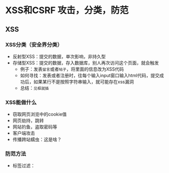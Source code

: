# XSS和CSRF 攻击，分类，防范

## XSS

### XSS分类（安全界分类）
- 反射型XSS：提交的数据，单次影响，非持久型
- 存储型XSS：提交的数据，存入数据库，别人再次访问这个页面，就会触发
    - 例子：发表`留言`或者`帖子`，将里面的信息改为XSS代码
    - 如何寻找：发表或者注册时，往每个输入input窗口输入html代码，提交成功后，如果某行不是按照字符串输入，就可能存在xss漏洞
    - 总结：`见框就插`

### XSS能做什么
- 窃取网页浏览中的cookie值
- 网页劫持，跳转
- 网站钓鱼，盗取密码等
- 客户端攻击
- 传播跨站蠕虫：这是啥？


### 防范方法
- 标签过滤：<script> <a> <img> 等
- 编码：<> 符号输入时转换编码
- 限制长度：一般XSS成功，需要较长字符串
- 不准输入<>，/，等特殊字符
- HttpOnly 防止劫取 Cookie: 严格来说，HttpOnly 并非阻止 XSS 攻击，而是能阻止 XSS 攻击后的 Cookie 劫持攻击
- 输入，输入，都检查


```
XSS：分为存储、反射、dom型。是一种代码注入，浏览器没有智商，你输入一个<script>标签或者<a>标签只要浏览器访问到了
    可以是贴吧留言甚至是url中的构造，浏览器上他无法辨别这是html标签还是单纯的文字语义，他都是当代码进行执行了。自己构造一段浏览器的恶意代码，那就是为所欲为，危害很大！

CSRF：更多如同楼上大神所说，他是过分信任用户的一种行为，一般执行起来非常严格。
      通俗的举个例子：访问：www.weibo.com/hehe/deletepage=30&userid=10284 好了hehe用户的id=30号的文章就被删除掉了，你没有插入任何恶意代码，你只是调用了网站本身的js代码接口，好了你就完成了一次未经授权的删帖操作
csrf：网站过分信任用户，放任来自所谓通过访问控制机制的代表合法用户的请求执行网站的某个特定功能。

作者：Laily
链接：https://www.zhihu.com/question/34445731/answer/86231165
来源：知乎
```


>XSS更偏向于方法论，CSRF更偏向于一种形式，只要是伪造用户发起的请求，都可成为CSRF攻击。

```
>那么下面我介绍一下最最简单的CSRF攻击（没有用到XSS的哦）：

>一个论坛，经过我的多次抓包分析（着重分析请求返回头，请求返回体）了解到这个论坛的删帖操作是触发 csdnblog.com/bbs/delete_article.php?id=“X" 那么，我只需要在论坛中发一帖，包含一链接：www.csdnblog.com/bbs/delete_article.php?id=“X" ，
>只要有用户点击了这个链接，那么ID为X的这一篇文章就被删掉了，而且是用户完全不知情的情况（敲黑板状：此处我可没有写XSS脚本哦，我纯粹是发一个url地址出来而已，既然删除操作可以伪造，那么只要我细细分析，其他操作（发帖，改名字，发私信，只要是这个论坛具有的功能）我都可以伪造咯！

>来自 https://segmentfault.com/a/1190000007059639
```

### 优秀的参考链接
https://owasp.org/www-community/xss-filter-evasion-cheatsheet#  
https://www.bilibili.com/video/av90570085?from=search&seid=227626074659211776  
https://zhuanlan.zhihu.com/p/26177815  
https://www.zhihu.com/question/34445731  



## CSRF

### 防范方法
- 验证码
- Referer Check
- token 验证

```
Get 请求不对数据进行修改
不让第三方网站访问到用户 Cookie
阻止第三方网站请求接口
```

### 优秀的参考链接
https://github.com/dwqs/blog/issues/68 浅说 XSS 和 CSRF #68  
https://segmentfault.com/a/1190000013010835  Token 认证的来龙去脉 - 边城客栈 - SegmentFault 思否

---
[ ⬅ 返回我的Blog](https://github.com/law-chain-hot/Blog)  
